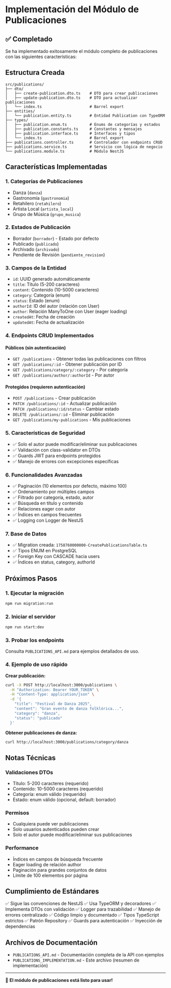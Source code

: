 # Implementación del Módulo de Publicaciones

## ✅ Completado

Se ha implementado exitosamente el módulo completo de publicaciones con las siguientes características:

## Estructura Creada

```
src/publications/
├── dto/
│   ├── create-publication.dto.ts    # DTO para crear publicaciones
│   ├── update-publication.dto.ts    # DTO para actualizar publicaciones
│   └── index.ts                     # Barrel export
├── entities/
│   └── publication.entity.ts        # Entidad Publication con TypeORM
├── types/
│   ├── publication.enum.ts          # Enums de categorías y estados
│   ├── publication.constants.ts     # Constantes y mensajes
│   ├── publication.interface.ts     # Interfaces y tipos
│   └── index.ts                     # Barrel export
├── publications.controller.ts       # Controlador con endpoints CRUD
├── publications.service.ts          # Servicio con lógica de negocio
└── publications.module.ts           # Módulo NestJS
```

## Características Implementadas

### 1. **Categorías de Publicaciones**
- Danza (`danza`)
- Gastronomía (`gastronomia`)
- Retahilero (`retahilero`)
- Artista Local (`artista_local`)
- Grupo de Música (`grupo_musica`)

### 2. **Estados de Publicación**
- Borrador (`borrador`) - Estado por defecto
- Publicado (`publicado`)
- Archivado (`archivado`)
- Pendiente de Revisión (`pendiente_revision`)

### 3. **Campos de la Entidad**
- `id`: UUID generado automáticamente
- `title`: Título (5-200 caracteres)
- `content`: Contenido (10-5000 caracteres)
- `category`: Categoría (enum)
- `status`: Estado (enum)
- `authorId`: ID del autor (relación con User)
- `author`: Relación ManyToOne con User (eager loading)
- `createdAt`: Fecha de creación
- `updatedAt`: Fecha de actualización

### 4. **Endpoints CRUD Implementados**

#### Públicos (sin autenticación)
- `GET /publications` - Obtener todas las publicaciones con filtros
- `GET /publications/:id` - Obtener publicación por ID
- `GET /publications/category/:category` - Por categoría
- `GET /publications/author/:authorId` - Por autor

#### Protegidos (requieren autenticación)
- `POST /publications` - Crear publicación
- `PATCH /publications/:id` - Actualizar publicación
- `PATCH /publications/:id/status` - Cambiar estado
- `DELETE /publications/:id` - Eliminar publicación
- `GET /publications/my-publications` - Mis publicaciones

### 5. **Características de Seguridad**
- ✅ Solo el autor puede modificar/eliminar sus publicaciones
- ✅ Validación con class-validator en DTOs
- ✅ Guards JWT para endpoints protegidos
- ✅ Manejo de errores con excepciones específicas

### 6. **Funcionalidades Avanzadas**
- ✅ Paginación (10 elementos por defecto, máximo 100)
- ✅ Ordenamiento por múltiples campos
- ✅ Filtrado por categoría, estado, autor
- ✅ Búsqueda en título y contenido
- ✅ Relaciones eager con autor
- ✅ Índices en campos frecuentes
- ✅ Logging con Logger de NestJS

### 7. **Base de Datos**
- ✅ Migration creada: `1758760000000-CreatePublicationsTable.ts`
- ✅ Tipos ENUM en PostgreSQL
- ✅ Foreign Key con CASCADE hacia users
- ✅ Índices en status, category, authorId

## Próximos Pasos

### 1. Ejecutar la migración
```bash
npm run migration:run
```

### 2. Iniciar el servidor
```bash
npm run start:dev
```

### 3. Probar los endpoints
Consulta `PUBLICATIONS_API.md` para ejemplos detallados de uso.

### 4. Ejemplo de uso rápido

**Crear publicación:**
```bash
curl -X POST http://localhost:3000/publications \
  -H "Authorization: Bearer YOUR_TOKEN" \
  -H "Content-Type: application/json" \
  -d '{
    "title": "Festival de Danza 2025",
    "content": "Gran evento de danza folklórica...",
    "category": "danza",
    "status": "publicado"
  }'
```

**Obtener publicaciones de danza:**
```bash
curl http://localhost:3000/publications/category/danza
```

## Notas Técnicas

### Validaciones DTOs
- Título: 5-200 caracteres (requerido)
- Contenido: 10-5000 caracteres (requerido)
- Categoría: enum válido (requerido)
- Estado: enum válido (opcional, default: borrador)

### Permisos
- Cualquiera puede ver publicaciones
- Solo usuarios autenticados pueden crear
- Solo el autor puede modificar/eliminar sus publicaciones

### Performance
- Índices en campos de búsqueda frecuente
- Eager loading de relación author
- Paginación para grandes conjuntos de datos
- Límite de 100 elementos por página

## Cumplimiento de Estándares

✅ Sigue las convenciones de NestJS
✅ Usa TypeORM y decoradores
✅ Implementa DTOs con validación
✅ Logger para trazabilidad
✅ Manejo de errores centralizado
✅ Código limpio y documentado
✅ Tipos TypeScript estrictos
✅ Patrón Repository
✅ Guards para autenticación
✅ Inyección de dependencias

## Archivos de Documentación

- `PUBLICATIONS_API.md` - Documentación completa de la API con ejemplos
- `PUBLICATIONS_IMPLEMENTATION.md` - Este archivo (resumen de implementación)

---

🎉 **El módulo de publicaciones está listo para usar!**

